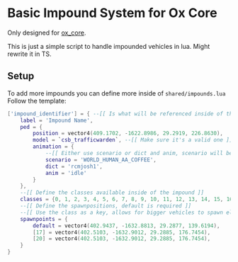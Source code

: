 # Basic Impound System for Ox Core

Only designed for [ox_core](https://github.com/overextended/ox_core).

This is just a simple script to handle impounded vehicles in lua.
Might rewrite it in TS.

## Setup
To add more impounds you can define more inside of `shared/impounds.lua`
Follow the template:
```lua
['impound_identifier'] = { --[[ Is what will be referenced inside of the vehicles.stored ]]
    label = 'Impound Name',
    ped = {
        position = vector4(409.1702, -1622.8986, 29.2919, 226.8630),
        model = `csb_trafficwarden`, --[[ Make sure it's a valid one ]]
        animation = {
            --[[ Either use scenario or dict and anim, scenario will be taken if both are defined ]]
            scenario = 'WORLD_HUMAN_AA_COFFEE', 
            dict = 'rcmjosh1',
            anim = 'idle'
        }
    },
    --[[ Define the classes available inside of the impound ]]
    classes = {0, 1, 2, 3, 4, 5, 6, 7, 8, 9, 10, 11, 12, 13, 14, 15, 16, 17, 18, 19, 20, 21, 22},
    --[[ Define the spawnpositions, default is required ]]
    --[[ Use the class as a key, allows for bigger vehicles to spawn elsewhere ]]
    spawnpoints = {
        default = vector4(402.9437, -1632.8813, 29.2877, 139.6194),
        [17] = vector4(402.5103, -1632.9012, 29.2885, 176.7454),
        [20] = vector4(402.5103, -1632.9012, 29.2885, 176.7454),
    }
}
```